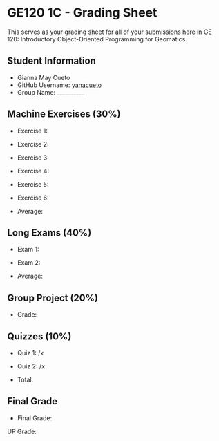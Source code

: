 # GE120 1C - Grading Sheet

This serves as your grading sheet for all of your submissions here in GE 120: Introductory Object-Oriented Programming for Geomatics.

## Student Information

* Gianna May Cueto
* GitHub Username: [yanacueto](https://github.com/yanacueto)
* Group Name: __________


## Machine Exercises (30%)

* Exercise 1: 
* Exercise 2: 
* Exercise 3: 
* Exercise 4: 
* Exercise 5: 
* Exercise 6: 

* Average:

## Long Exams (40%)

* Exam 1: 
* Exam 2:

* Average:

## Group Project (20%)

* Grade:

## Quizzes (10%)

* Quiz 1: /x 
* Quiz 2: /x

* Total:

## Final Grade

* Final Grade: 

UP Grade: